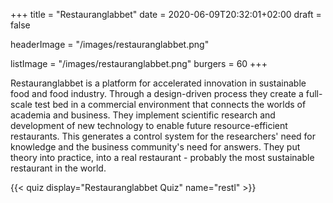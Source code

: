 +++
title = "Restauranglabbet"
date = 2020-06-09T20:32:01+02:00
draft = false

headerImage = "/images/restauranglabbet.png"

listImage = "/images/restauranglabbet.png"
burgers = 60
+++

Restauranglabbet is a platform for accelerated innovation in sustainable food and food
industry. Through a design-driven process they create a full-scale test bed in a
commercial environment that connects the worlds of academia and business. They implement
scientific research and development of new technology to enable future resource-efficient
restaurants. This generates a control system for the researchers' need for knowledge and
the business community's need for answers. They put theory into practice, into a real
restaurant - probably the most sustainable restaurant in the world.

{{< quiz display="Restauranglabbet Quiz" name="restl" >}}
